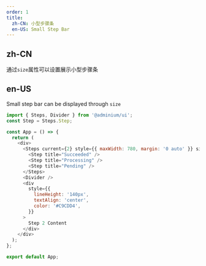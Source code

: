 ```yaml
---
order: 1
title:
  zh-CN: 小型步骤条
  en-US: Small Step Bar
---
```


## zh-CN

通过`size`属性可以设置展示小型步骤条

## en-US

Small step bar can be displayed through `size`

```js
import { Steps, Divider } from '@adminium/ui';
const Step = Steps.Step;

const App = () => {
  return (
    <div>
      <Steps current={2} style={{ maxWidth: 780, margin: '0 auto' }} size="small">
        <Step title="Succeeded" />
        <Step title="Processing" />
        <Step title="Pending" />
      </Steps>
      <Divider />
      <div
        style={{
          lineHeight: '140px',
          textAlign: 'center',
          color: '#C9CDD4',
        }}
      >
        Step 2 Content
      </div>
    </div>
  );
};

export default App;
```
